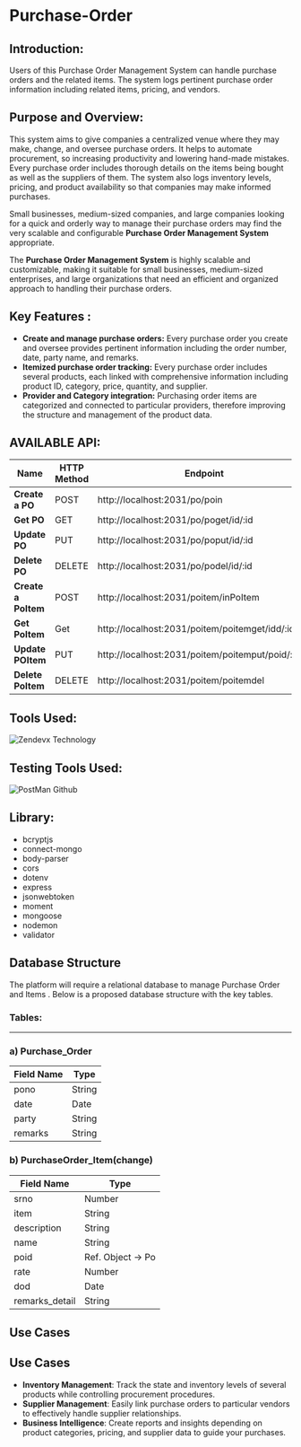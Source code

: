 # Purchase-Order
<h2 align="left"> Introduction:</h2>

Users of this Purchase Order Management System can handle purchase orders and the related items. The system logs pertinent purchase order information including related items, pricing, and vendors.

<h2 align="left"> Purpose and Overview:</h2>

This system aims to give companies a centralized venue where they may make, change, and oversee purchase orders. It helps to automate procurement, so increasing productivity and lowering hand-made mistakes. Every purchase order includes thorough details on the items being bought as well as the suppliers of them. The system also logs inventory levels, pricing, and product availability so that companies may make informed purchases.

Small businesses, medium-sized companies, and large companies looking for a quick and orderly way to manage their purchase orders may find the very scalable and configurable **Purchase Order Management System**  appropriate.

The **Purchase Order Management System** is highly scalable and customizable, making it suitable for small businesses, medium-sized enterprises, and large organizations that need an efficient and organized approach to handling their purchase orders.

<h2 align="left"> Key Features :</h2>

- **Create and manage purchase orders:** Every purchase order you create and oversee provides pertinent information including the order number, date, party name, and remarks.
- **Itemized purchase order tracking:** Every purchase order includes several products, each linked with comprehensive information including product ID, category, price, quantity, and supplier.
- **Provider and Category integration:** Purchasing order items are categorized and connected to particular providers, therefore improving the structure and management of the product data.

<h2 align="left">AVAILABLE API:</h2>

| **Name** | **HTTP Method** | **Endpoint** | **Requirements** |
| --- | --- | --- | --- |
| **Create a PO**  | POST | http://localhost:2031/po/poin | Request Body: `date: date, party: string,pono:number,remarks:string` |
| **Get PO** | GET | http://localhost:2031/po/poget/id/:id | Request Params: `id:string` |
| **Update PO** | PUT | http://localhost:2031/po/poput/id/:id | Request Params: `id:string`                           Request Body : `date: date`,`party: string,pono:string,remarks:string` |
| **Delete PO** | DELETE | http://localhost:2031/po/podel/id/:id | Request Params: `id:string` |
| **Create a PoItem** | POST | http://localhost:2031/poitem/inPoItem |  Request Body:  `poid: string, item: string,description:string,rate:number,dod:date,remarks_detail:string` |
| **Get PoItem** | Get | http://localhost:2031/poitem/poitemget/idd/:idd | Request Params:  `id:string`        |
| **Update POItem** | PUT | http://localhost:2031/poitem/poitemput/poid/:poid | Request Params:  `poid:string`                                         Request Body: `poid: string, item: string,description:string,rate:number,dod:date,remarks_detail:string` |
| **Delete PoItem** | DELETE | http://localhost:2031/poitem/poitemdel | Request Params:  `id:string`   |

<h2 align="left">Tools Used:</h2>

![Zendevx Technology](https://github.com/user-attachments/assets/36c979fe-929e-44a4-8958-9c15dc466e35)


<h2 align="left">Testing Tools Used:</h2>

![PostMan Github](https://github.com/user-attachments/assets/3381c639-715f-40b9-85d3-08384553ee12)


<h2 align="left">Library:</h2>

- bcryptjs
- connect-mongo
- body-parser
- cors
- dotenv
- express
- jsonwebtoken
- moment
- mongoose
- nodemon
- validator

<h2 align="left"> Database Structure</h2>

The platform will require a relational database to manage Purchase Order and Items . Below is a proposed database structure with the key tables.

### **Tables**:

---

### a) Purchase_Order

| **Field Name** | **Type** |
| --- | --- |
| pono | String |
|  date | Date |
| party | String |
| remarks | String |

### b) PurchaseOrder_Item(change)

| **Field Name** | **Type** |
| --- | --- |
| srno | Number |
| item | String |
| description | String |
| name | String |
| poid | Ref. Object → Po |
| rate | Number |
| dod | Date |
| remarks_detail | String |

<h2 align="left"> Use Cases</h2>

## Use Cases

- **Inventory Management**: Track the state and inventory levels of several products while controlling procurement procedures.
- **Supplier Management**: Easily link purchase orders to particular vendors to effectively handle supplier relationships.
- **Business Intelligence**: Create reports and insights depending on product categories, pricing, and supplier data to guide your purchases.
